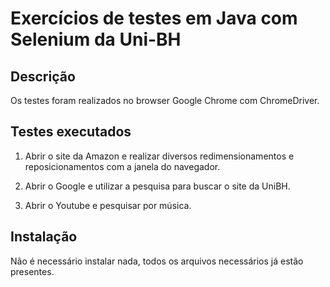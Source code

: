 # Exercícios de testes em Java com Selenium da Uni-BH

## Descrição
Os testes foram realizados no browser Google Chrome com ChromeDriver.

## Testes executados

1. Abrir o site da Amazon e realizar diversos redimensionamentos e reposicionamentos com a janela do navegador.

2. Abrir o Google e utilizar a pesquisa para buscar o site da UniBH.

3. Abrir o Youtube e pesquisar por música.

## Instalação

Não é necessário instalar nada, todos os arquivos necessários já estão presentes.
